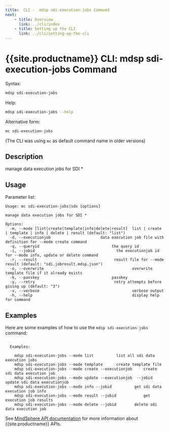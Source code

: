 ```yaml
---
title:  CLI -  mdsp sdi-execution-jobs Command
next:
    - title: Overview
      link: ../cli/index
    - title: Setting up the CLI
      link: ../cli/setting-up-the-cli
---
```


# {{site.productname}} CLI: mdsp sdi-execution-jobs Command

Syntax:

```bash
mdsp sdi-execution-jobs
```

Help:

```bash
mdsp sdi-execution-jobs --help
```

Alternative form:

```bash
mc sdi-execution-jobs
```

(The CLI was using `mc` as default command name in older versions)

## Description

manage data execution jobs for SDI *

## Usage

Parameter list:

```text
Usage: mc sdi-execution-jobs|sdx [options]

manage data execution jobs for SDI *

Options:
  -m, --mode [list|create|template|info|delete|result]  list | create | template | info | delete | result (default: "list")
  -d, --executionjob                      data execution job file with definition for --mode create command
  -q, --queryid                                the query id
  -i, --jobid                                    the executionjob id for --mode info, update or delete command
  -r, --result                                  result file for --mode result (default: "sdi.jobresult.mdsp.json")
  -o, --overwrite                                       overwrite template file if it already exists
  -k, --passkey                                passkey
  -y, --retry                                   retry attempts before giving up (default: "3")
  -v, --verbose                                         verbose output
  -h, --help                                            display help for command

```

## Examples

Here are some examples of how to use the `mdsp sdi-execution-jobs` command:

```text

  Examples:

    mdsp sdi-execution-jobs --mode list 		 list all sdi data execution jobs
    mdsp sdi-execution-jobs --mode template 	 create template file
    mdsp sdi-execution-jobs --mode create --executionjob  	 create sdi data execution job
    mdsp sdi-execution-jobs --mode update --executionjob  --jobid                                                                                      		 update sdi data executionjob
    mdsp sdi-execution-jobs --mode info --jobid    		 get sdi data execution job info
    mdsp sdi-execution-jobs --mode result --jobid    		 get execution job results
    mdsp sdi-execution-jobs --mode delete --jobid  		 delete sdi data execution job

```

See [MindSphere API documentation](https://documentation.mindsphere.io/MindSphere/apis/index.html) for more information about {{site.productname}} APIs.
